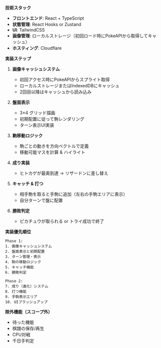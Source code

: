 **技術スタック**

* **フロントエンド**: React + TypeScript
* **状態管理**: React Hooks or Zustand
* **UI**: TailwindCSS
* **画像管理**: ローカルストレージ（初回ロード時にPokeAPIから取得してキャッシュ）
* **ホスティング**: Cloudflare

**実装ステップ**

1. **画像キャッシュシステム**
    * 初回アクセス時にPokeAPIからスプライト取得
    * ローカルストレージまたはIndexedDBにキャッシュ
    * 2回目以降はキャッシュから読み込み

2. **盤面表示**
    * 3×4 グリッド描画
    * 初期配置に従って駒レンダリング
    * ターン表示UI実装

3. **駒移動ロジック**
    * 駒ごとの動きを方向ベクトルで定義
    * 移動可能マスを計算 & ハイライト

4. **成り実装**
    * ヒトカゲが最奥到達 → リザードンに差し替え

5. **キャッチ & 打つ**
    * 相手駒を取ると手駒に追加（左右の手駒エリアに表示）
    * 自分ターンで盤に配置

6. **勝敗判定**
    * ピカチュウが取られる or トライ成功で終了



**実装優先順位**

```
Phase 1:
1. 画像キャッシュシステム
2. 盤面表示と初期配置
3. ターン管理・表示
4. 駒の移動ロジック
5. キャッチ機能
6. 勝敗判定

Phase 2:
7. 成り（進化）システム
8. 打つ機能
9. 手駒表示エリア
10. UIブラッシュアップ
```

**除外機能（スコープ外）**

* 待った機能
* 棋譜の保存/再生
* CPU対戦
* 千日手判定